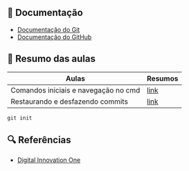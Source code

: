 <!-- # git-github -->

## 📃 Documentação

- [Documentação do Git](https://git-scm.com/docs/git/pt_BR)
- [Documentação do GitHub](https://docs.github.com/pt/get-started/start-your-journey)

## 📔 Resumo das aulas

| Aulas | Resumos |
|-------|---------|
| Comandos iniciais e navegação no cmd | [link](Resumos/aula-1.md) |
| Restaurando e desfazendo commits | [link](Resumos/aula-2.md) |

```
git init
```

## 🔍 Referências

- [Digital Innovation One]()
